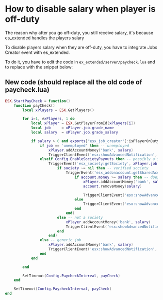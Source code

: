 # How to disable salary when player is off-duty
The reason why after you go off-duty, you still receive salary, it's because es_extended handles the players salary

To disable players salary when they are off-duty, you have to integrate Jobs Creator event with es_extended.

To do it, you have to edit the code in `ex_extended/server/paycheck.lua` and to replace with the snippet below:

## New code (should replace all the old code of paycheck.lua)
```lua
ESX.StartPayCheck = function()
	function payCheck()
		local xPlayers = ESX.GetPlayers()

		for i=1, #xPlayers, 1 do
			local xPlayer = ESX.GetPlayerFromId(xPlayers[i])
			local job     = xPlayer.job.grade_name
			local salary  = xPlayer.job.grade_salary

			if salary > 0 and exports["esx_job_creator"]:isPlayerOnDuty(xPlayer.source) then
				if job == 'unemployed' then -- unemployed
					xPlayer.addAccountMoney('bank', salary)
					TriggerClientEvent('esx:showAdvancedNotification', xPlayer.source, _U('bank'), _U('received_paycheck'), _U('received_help', salary), 'CHAR_BANK_MAZE', 9)
				elseif Config.EnableSocietyPayouts then -- possibly a society
					TriggerEvent('esx_society:getSociety', xPlayer.job.name, function (society)
						if society ~= nil then -- verified society
							TriggerEvent('esx_addonaccount:getSharedAccount', society.account, function (account)
								if account.money >= salary then -- does the society money to pay its employees?
									xPlayer.addAccountMoney('bank', salary)
									account.removeMoney(salary)

									TriggerClientEvent('esx:showAdvancedNotification', xPlayer.source, _U('bank'), _U('received_paycheck'), _U('received_salary', salary), 'CHAR_BANK_MAZE', 9)
								else
									TriggerClientEvent('esx:showAdvancedNotification', xPlayer.source, _U('bank'), '', _U('company_nomoney'), 'CHAR_BANK_MAZE', 1)
								end
							end)
						else -- not a society
							xPlayer.addAccountMoney('bank', salary)
							TriggerClientEvent('esx:showAdvancedNotification', xPlayer.source, _U('bank'), _U('received_paycheck'), _U('received_salary', salary), 'CHAR_BANK_MAZE', 9)
						end
					end)
				else -- generic job
					xPlayer.addAccountMoney('bank', salary)
					TriggerClientEvent('esx:showAdvancedNotification', xPlayer.source, _U('bank'), _U('received_paycheck'), _U('received_salary', salary), 'CHAR_BANK_MAZE', 9)
				end
			end

		end

		SetTimeout(Config.PaycheckInterval, payCheck)
	end

	SetTimeout(Config.PaycheckInterval, payCheck)
end
```